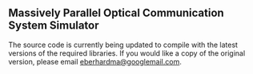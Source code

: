 ## Massively Parallel Optical Communication System Simulator

The source code is currently being updated to compile with the latest versions of the required libraries. If you would like a copy of the original version, please email eberhardma@googlemail.com.
